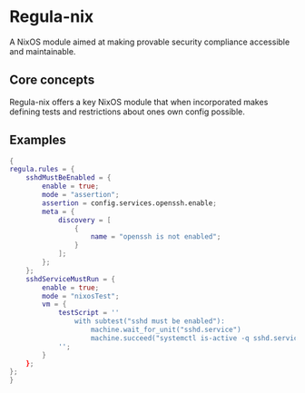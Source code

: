 # Regula-nix

A NixOS module aimed at making provable security compliance accessible and maintainable.

## Core concepts

Regula-nix offers a key NixOS module that when incorporated makes defining tests and restrictions about ones own config possible.


## Examples
```nix
{
regula.rules = {
    sshdMustBeEnabled = {
        enable = true;
        mode = "assertion";
        assertion = config.services.openssh.enable;
        meta = {
            discovery = [
                {
                    name = "openssh is not enabled";
                }
            ];
        };
    };
    sshdServiceMustRun = {
        enable = true;
        mode = "nixosTest";
        vm = {
            testScript = ''
                with subtest("sshd must be enabled"):
                    machine.wait_for_unit("sshd.service")
                    machine.succeed("systemctl is-active -q sshd.service")
            '';
        }
    };
};
}
```

